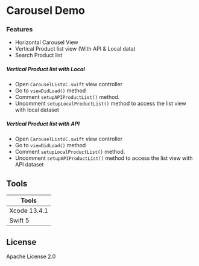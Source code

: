 # Carousel Demo

### Features

- Horizontal Carousel View
- Vertical Product list view (With API & Local data)
- Search Product list

##### Vertical Product list with Local
- Open `CarouselListVC.swift` view controller
- Go to `viewDidLoad()` method
- Comment `setupAPIProductList()` method.
- Uncomment `setupLocalProductList()` method to access the list view with local dataset

##### Vertical Product list with API
- Open `CarouselListVC.swift` view controller
- Go to `viewDidLoad()` method
- Comment `setupLocalProductList()` method.
- Uncomment `setupAPIProductList()` method to access the list view with API dataset

## Tools

| Tools |
| ------ |
| Xcode 13.4.1 |
| Swift 5 |

## License

Apache License 2.0
